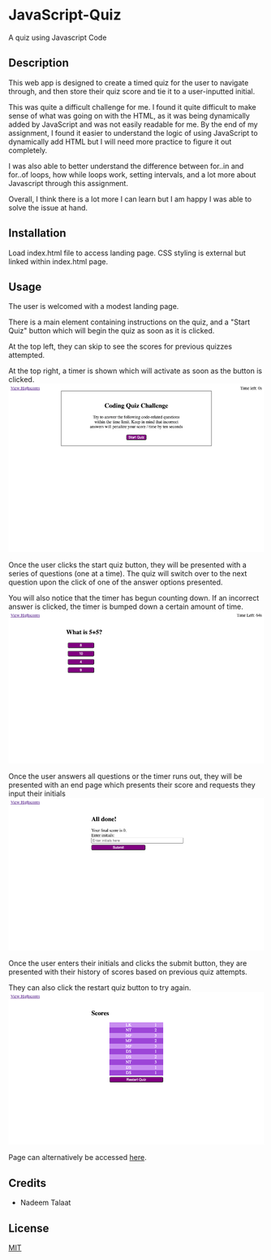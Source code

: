 # JavaScript-Quiz

A quiz using Javascript Code

## Description

This web app is designed to create a timed quiz for the user to navigate through, and then store their quiz score and tie it to a user-inputted initial.

This was quite a difficult challenge for me. I found it quite difficult to make sense of what was going on with the HTML, as it was being dynamically added by JavaScript and was not easily readable for me. By the end of my assignment, I found it easier to understand the logic of using JavaScript to dynamically add HTML but I will need more practice to figure it out completely.

I was also able to better understand the difference between for..in and for..of loops, how while loops work, setting intervals, and a lot more about Javascript through this assignment.

Overall, I think there is a lot more I can learn but I am happy I was able to solve the issue at hand.

## Installation

Load index.html file to access landing page. CSS styling is external but linked within index.html page.

## Usage

The user is welcomed with a modest landing page.

There is a main element containing instructions on the quiz, and a "Start Quiz" button which will begin the quiz as soon as it is clicked.

At the top left, they can skip to see the scores for previous quizzes attempted.

At the top right, a timer is shown which will activate as soon as the button is clicked.
![INPUT: Landing Page](./assets/images/landing-page.png)

Once the user clicks the start quiz button, they will be presented with a series of questions (one at a time). The quiz will switch over to the next question upon the click of one of the answer options presented.

You will also notice that the timer has begun counting down. If an incorrect answer is clicked, the timer is bumped down a certain amount of time.
![INPUT: Quiz Questions](./assets/images/quiz-question.png)

Once the user answers all questions or the timer runs out, they will be presented with an end page which presents their score and requests they input their initials
![INPUT: Quiz End Page](./assets/images/quiz-end-page.png)

Once the user enters their initials and clicks the submit button, they are presented with their history of scores based on previous quiz attempts.

They can also click the restart quiz button to try again.
![INPUT: Use Uppercase Letters?](./assets/images/highscores.png)

Page can alternatively be accessed [here](https://nadeemtalaat.github.io/JavaSript-Quiz/).

## Credits

- Nadeem Talaat

## License

[MIT](https://choosealicense.com/licenses/mit/)
